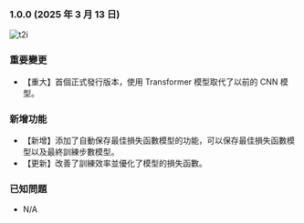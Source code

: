### 1.0.0 (2025 年 3 月 13 日)
![t2i](https://github.com/AmanoShizukikun/Nagato-Sakura-Image-Quality-Classification/blob/main/assets/preview/1.0.0.jpg)
### 重要變更
- 【重大】首個正式發行版本，使用 Transformer 模型取代了以前的 CNN 模型。
### 新增功能
- 【新增】添加了自動保存最佳損失函數模型的功能，可以保存最佳損失函數模型以及最終訓練步數模型。
- 【更新】改善了訓練效率並優化了模型的損失函數。
### 已知問題
- N/A